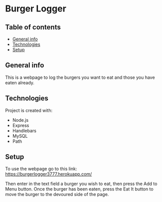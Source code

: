 # Burger Logger

## Table of contents
* [General info](#general-info)
* [Technologies](#technologies)
* [Setup](#setup)

## General info
This is a webpage to log the burgers you want to eat and those you have eaten already.
	
## Technologies
Project is created with:
* Node.js
* Express
* Handlebars
* MySQL
* Path
	
## Setup
To use the webpage go to this link: https://burgerlogger3777.herokuapp.com/

Then enter in the text field a burger you wish to eat, then press the Add to Menu button. Once the burger has been eaten, press the Eat It button to move the burger to the devoured side of the page.
